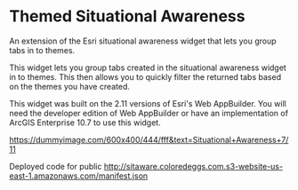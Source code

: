 # Themed Situational Awareness
An extension of the Esri situational awareness widget that lets you group tabs in to themes.

This widget lets you group tabs created in the situational awareness widget in to themes. This then allows you to quickly filter the returned tabs based on the themes you have created.

This widget was built on the 2.11 versions of Esri's Web AppBuilder. You will need the developer edition of Web AppBuilder or have an implementation of ArcGIS Enterprise 10.7 to use this widget.

https://dummyimage.com/600x400/444/fff&text=Situational+Awareness+7/11


Deployed code for public
http://sitaware.coloredeggs.com.s3-website-us-east-1.amazonaws.com/manifest.json